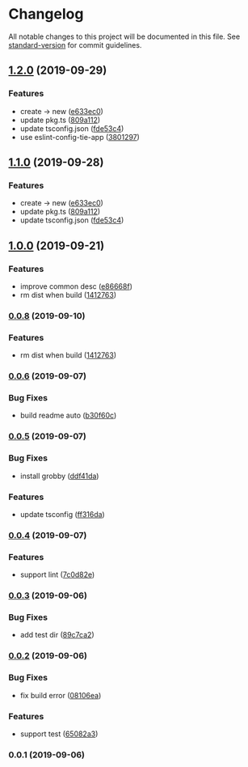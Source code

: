 # Changelog

All notable changes to this project will be documented in this file. See [standard-version](https://github.com/conventional-changelog/standard-version) for commit guidelines.

## [1.2.0](https://github.com/leaf-team/tsnl/compare/v1.0.0...v1.2.0) (2019-09-29)


### Features

* create -> new ([e633ec0](https://github.com/leaf-team/tsnl/commit/e633ec0))
* update pkg.ts ([809a112](https://github.com/leaf-team/tsnl/commit/809a112))
* update tsconfig.json ([fde53c4](https://github.com/leaf-team/tsnl/commit/fde53c4))
* use eslint-config-tie-app ([3801297](https://github.com/leaf-team/tsnl/commit/3801297))

## [1.1.0](https://github.com/leaf-team/tsnl/compare/v1.0.0...v1.1.0) (2019-09-28)


### Features

* create -> new ([e633ec0](https://github.com/leaf-team/tsnl/commit/e633ec0))
* update pkg.ts ([809a112](https://github.com/leaf-team/tsnl/commit/809a112))
* update tsconfig.json ([fde53c4](https://github.com/leaf-team/tsnl/commit/fde53c4))

## [1.0.0](https://github.com/leaf-team/tsnl/compare/v0.0.7...v1.0.0) (2019-09-21)


### Features

* improve common desc ([e86668f](https://github.com/leaf-team/tsnl/commit/e86668f))
* rm dist when build ([1412763](https://github.com/leaf-team/tsnl/commit/1412763))

### [0.0.8](https://github.com/forsigner/tsnl/compare/v0.0.7...v0.0.8) (2019-09-10)


### Features

* rm dist when build ([1412763](https://github.com/forsigner/tsnl/commit/1412763))

### [0.0.6](https://github.com/forsigner/tsnl/compare/v0.0.5...v0.0.6) (2019-09-07)


### Bug Fixes

* build readme auto ([b30f60c](https://github.com/forsigner/tsnl/commit/b30f60c))

### [0.0.5](https://github.com/forsigner/tsnl/compare/v0.0.4...v0.0.5) (2019-09-07)


### Bug Fixes

* install grobby ([ddf41da](https://github.com/forsigner/tsnl/commit/ddf41da))


### Features

* update tsconfig ([ff316da](https://github.com/forsigner/tsnl/commit/ff316da))

### [0.0.4](https://github.com/forsigner/tsnl/compare/v0.0.3...v0.0.4) (2019-09-07)


### Features

* support lint ([7c0d82e](https://github.com/forsigner/tsnl/commit/7c0d82e))

### [0.0.3](https://github.com/forsigner/tsnl/compare/v0.0.2...v0.0.3) (2019-09-06)


### Bug Fixes

* add test dir ([89c7ca2](https://github.com/forsigner/tsnl/commit/89c7ca2))

### [0.0.2](https://github.com/forsigner/tsnl/compare/v0.0.1...v0.0.2) (2019-09-06)


### Bug Fixes

* fix build error ([08106ea](https://github.com/forsigner/tsnl/commit/08106ea))


### Features

* support test ([65082a3](https://github.com/forsigner/tsnl/commit/65082a3))

### 0.0.1 (2019-09-06)
